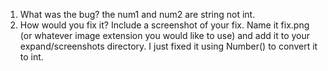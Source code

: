 1. What was the bug?
the num1 and num2 are string not int.
2. How would you fix it? Include a screenshot of your fix. Name it fix.png (or whatever image extension you would like to use) and add it to your expand/screenshots directory.
I just fixed it using Number() to convert it to int. 
